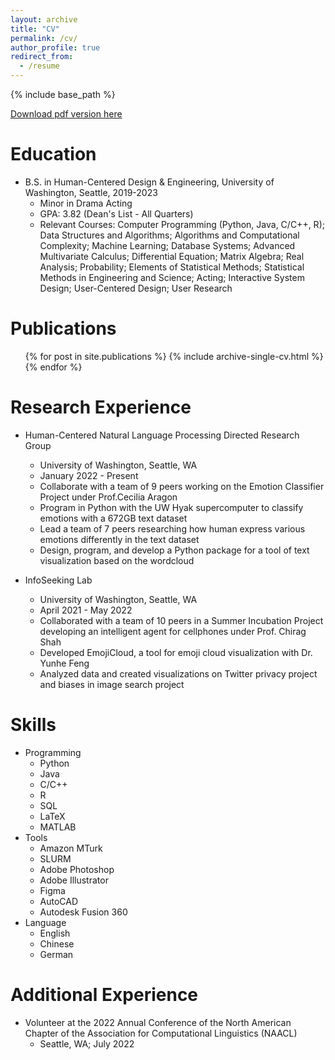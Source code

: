 ```yaml
---
layout: archive
title: "CV"
permalink: /cv/
author_profile: true
redirect_from:
  - /resume
---
```


{% include base_path %}

<a href = "http://chengguo2000.github.io/files/Papers/ChengGuo_CV.pdf">Download pdf version here</a>

Education
======
* B.S. in Human-Centered Design & Engineering, University of Washington, Seattle, 2019-2023
  * Minor in Drama Acting
  * GPA: 3.82 (Dean's List - All Quarters)
  * Relevant Courses: Computer Programming (Python, Java, C/C++, R); Data Structures and Algorithms; Algorithms and Computational  Complexity; Machine Learning; Database Systems; Advanced Multivariate Calculus; Differential Equation; Matrix Algebra; Real Analysis; Probability; Elements of Statistical Methods; Statistical Methods in Engineering and Science; Acting; Interactive System Design; User-Centered Design; User Research

Publications
======
  <ul>{% for post in site.publications %}
    {% include archive-single-cv.html %}
  {% endfor %}</ul>

Research Experience
======
* Human-Centered Natural Language Processing Directed Research Group
  * University of Washington, Seattle, WA
  * January 2022 - Present
  * Collaborate with a team of 9 peers working on the Emotion Classifier Project under Prof.Cecilia Aragon
  * Program in Python with the UW Hyak supercomputer to classify emotions with a 672GB text dataset
  * Lead a team of 7 peers researching how human express various emotions differently in the text dataset
  * Design, program, and develop a Python package for a tool of text visualization based on the wordcloud

* InfoSeeking Lab
  * University of Washington, Seattle, WA
  * April 2021 - May 2022
  * Collaborated with a team of 10 peers in a Summer Incubation Project developing an intelligent agent for cellphones under Prof. Chirag Shah
  * Developed EmojiCloud, a tool for emoji cloud visualization with Dr. Yunhe Feng
  * Analyzed data and created visualizations on Twitter privacy project and biases in image search project
  
Skills
======
* Programming
  * Python
  * Java
  * C/C++
  * R
  * SQL
  * LaTeX
  * MATLAB
* Tools
  * Amazon MTurk
  * SLURM
  * Adobe Photoshop
  * Adobe Illustrator
  * Figma
  * AutoCAD
  * Autodesk Fusion 360
* Language
  * English
  * Chinese
  * German
  
Additional Experience
======
* Volunteer at the 2022 Annual Conference of the North American Chapter of the Association for Computational Linguistics (NAACL)
  * Seattle, WA; July 2022
